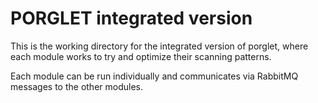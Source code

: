 # PORGLET integrated version

This is the working directory for the integrated version of porglet, where each module works to try and optimize their scanning patterns.

Each module can be run individually and communicates via RabbitMQ messages to the other modules.  